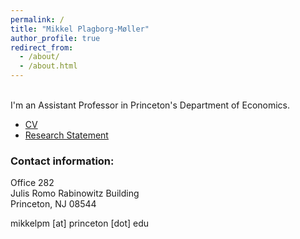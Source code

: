 ```yaml
---
permalink: /
title: "Mikkel Plagborg-Møller"
author_profile: true
redirect_from: 
  - /about/
  - /about.html
---
```


\
I'm an Assistant Professor in Princeton's Department of Economics.

- [CV](files/cv_mikkel_plagborg_moller.pdf)
- [Research Statement](files/research_statement.pdf)

### Contact information:
Office 282\
Julis Romo Rabinowitz Building\
Princeton, NJ 08544

mikkelpm [at] princeton [dot] edu

